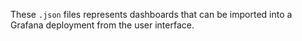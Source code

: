 These `.json` files represents dashboards that can be imported into a Grafana deployment from the user interface.

